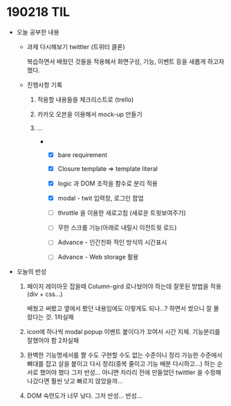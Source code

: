 # 190218 TIL

- 오늘 공부한 내용

  - 과제 다시해보기 twittler (트위터 클론)

    복습하면서 배웠던 것들을 적용해서  화면구성, 기능, 이벤트 등을 새롭게 하고자 했다.

  - 진행사항 기록
    1. 적용할 내용들을 체크리스트로 (trello)

    2. 카카오 오븐을 이용해서 mock-up 만들기

    3. ...

       - - [x] bare requirement 

         - [x] Closure template => template literal

         - [x] logic 과 DOM 조작을 함수로 분리 적용

         - [x] modal - twit 입력창, 로그인 팝업

         - [ ] throttle 을 이용한 새로고침 (새로운 트윗보여주기)  

         - [ ] 무한 스크롤 기능(아래로 내릴시 이전트윗 로드)     

         - [ ] Advance - 인간친화 적인 방식의 시간표시

         - [ ] Advance - Web storage 활용



- 오늘의 반성

  1. 페이지 레이아웃 잡을때 Column-gird 로나눴어야 하는데 잘못된 방법을 적용(div + css...)

     배웠고 써봤고 옆에서 봤던 내용임에도 이렇게도 되나...? 하면서 썼으니 잘 몰랐다는 것. 1차실패

  2. icon에 하나씩 modal popup 이벤트 붙이다가 꼬여서 시간 지체. 기능분리를 잘했어야 함 2차실패

  3. 완벽한 기능명세서를 짤 수도 구현할 수도 없는 수준이니 정리 가능한 수준에서 뼈대를 잡고 살을 붙이고 다시 정리(중복 줄이고 기능 배분 다시하고...) 하는 순서로 했어야 했다 그저 반성... 아니면 차라리 전에 만들었던 twittler 을 수정해 나갔다면 훨씬 낫고 빠르지 않았을까... 

  4. DOM 숙련도가 너무 낮다. 그저 반성... 반성...

